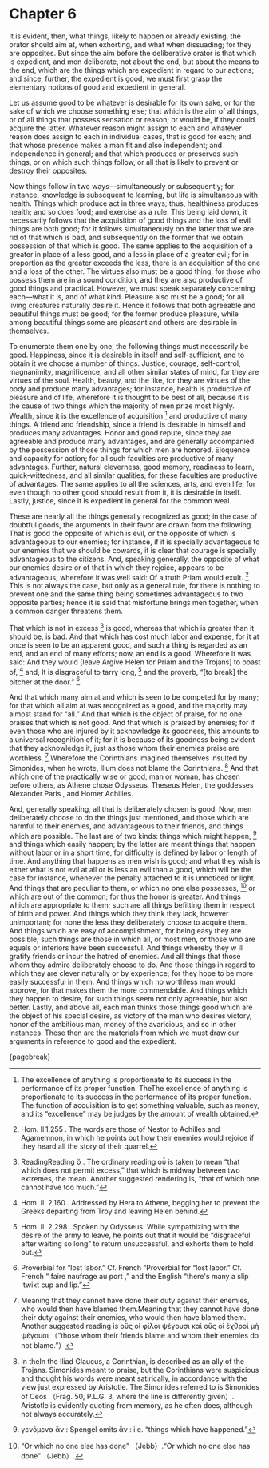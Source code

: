 # Chapter 6


It is evident, then, what things, likely to happen or already existing, the orator should aim at, when exhorting, and what when dissuading; for they are opposites. But since the aim before the deliberative orator is that which is expedient, and men deliberate, not about the end, but about the means to the end, which are the things which are expedient in regard to our actions; and since, further, the expedient is good, we must first grasp the elementary notions of good and expedient in general. 


Let us assume good to be whatever is desirable for its own sake, or for the sake of which we choose something else; that which is the aim of all things, or of all things that possess sensation or reason; or would be, if they could acquire the latter. Whatever reason might assign to each and whatever reason does assign to each in individual cases, that is good for each; and that whose presence makes a man fit and also independent; and independence in general; and that which produces or preserves such things, or on which such things follow, or all that is likely to prevent or destroy their opposites. 


Now things follow in two ways—simultaneously or subsequently; for instance, knowledge is subsequent to learning, but life is simultaneous with health. Things which produce act in three ways; thus, healthiness produces health; and so does food; and exercise as a rule. This being laid down, it necessarily follows that the acquisition of good things and the loss of evil things are both good; for it follows simultaneously on the latter that we are rid of that which is bad, and subsequently on the former that we obtain possession of that which is good. The same applies to the acquisition of a greater in place of a less good, and a less in place of a greater evil; for in proportion as the greater exceeds the less, there is an acquisition of the one and a loss of the other. The virtues also must be a good thing; for those who possess them are in a sound condition, and they are also productive of good things and practical. However, we must speak separately concerning each—what it is, and of what kind. Pleasure also must be a good; for all living creatures naturally desire it. Hence it follows that both agreeable and beautiful things must be good; for the former produce pleasure, while among beautiful things some are pleasant and others are desirable in themselves. 


To enumerate them one by one, the following things must necessarily be good. Happiness, since it is desirable in itself and self-sufficient, and to obtain it we choose a number of things. Justice, courage, self-control, magnanimity, magnificence, and all other similar states of mind, for they are virtues of the soul. Health, beauty, and the like, for they are virtues of the body and produce many advantages; for instance, health is productive of pleasure and of life, wherefore it is thought to be best of all, because it is the cause of two things which the majority of men prize most highly. Wealth, since it is the excellence of acquisition [^^5_1] and productive of many things. A friend and friendship, since a friend is desirable in himself and produces many advantages. Honor and good repute, since they are agreeable and produce many advantages, and are generally accompanied by the possession of those things for which men are honored. Eloquence and capacity for action; for all such faculties are productive of many advantages. Further, natural cleverness, good memory, readiness to learn, quick-wittedness, and all similar qualities; for these faculties are productive of advantages. The same applies to all the sciences, arts, and even life, for even though no other good should result from it, it is desirable in itself. Lastly, justice, since it is expedient in general for the common weal. 


These are nearly all the things generally recognized as good; in the case of doubtful goods, the arguments in their favor are drawn from the following. That is good the opposite of which is evil, or the opposite of which is advantageous to our enemies; for instance, if it is specially advantageous to our enemies that we should be cowards, it is clear that courage is specially advantageous to the citizens. And, speaking generally, the opposite of what our enemies desire or of that in which they rejoice, appears to be advantageous; wherefore it was well said: Of a truth Priam would exult. [^^5_2] This is not always the case, but only as a general rule, for there is nothing to prevent one and the same thing being sometimes advantageous to two opposite parties; hence it is said that misfortune brings men together, when a common danger threatens them. 


That which is not in excess [^^5_3] is good, whereas that which is greater than it should be, is bad. And that which has cost much labor and expense, for it at once is seen to be an apparent good, and such a thing is regarded as an end, and an end of many efforts; now, an end is a good. Wherefore it was said: And they would [leave Argive Helen for Priam and the Trojans] to boast of, [^^5_4] and, It is disgraceful to tarry long, [^^5_5] and the proverb, “[to break] the pitcher at the door.” [^^5_6] 


And that which many aim at and which is seen to be competed for by many; for that which all aim at was recognized as a good, and the majority may almost stand for “all.” And that which is the object of praise, for no one praises that which is not good. And that which is praised by enemies; for if even those who are injured by it acknowledge its goodness, this amounts to a universal recognition of it; for it is because of its goodness being evident that they acknowledge it, just as those whom their enemies praise are worthless. [^^5_7] Wherefore the Corinthians imagined themselves insulted by Simonides, when he wrote, Ilium does not blame the Corinthians. [^^5_8] And that which one of the practically wise or good, man or woman, has chosen before others, as Athene chose Odysseus, Theseus Helen, the goddesses Alexander Paris , and Homer Achilles. 


And, generally speaking, all that is deliberately chosen is good. Now, men deliberately choose to do the things just mentioned, and those which are harmful to their enemies, and advantageous to their friends, and things which are possible. The last are of two kinds: things which might happen, [^^5_9] and things which easily happen; by the latter are meant things that happen without labor or in a short time, for difficulty is defined by labor or length of time. And anything that happens as men wish is good; and what they wish is either what is not evil at all or is less an evil than a good, which will be the case for instance, whenever the penalty attached to it is unnoticed or light. And things that are peculiar to them, or which no one else possesses, [^^5_10] or which are out of the common; for thus the honor is greater. And things which are appropriate to them; such are all things befitting them in respect of birth and power. And things which they think they lack, however unimportant; for none the less they deliberately choose to acquire them. And things which are easy of accomplishment, for being easy they are possible; such things are those in which all, or most men, or those who are equals or inferiors have been successful. And things whereby they w ill gratify friends or incur the hatred of enemies. And all things that those whom they admire deliberately choose to do. And those things in regard to which they are clever naturally or by experience; for they hope to be more easily successful in them. And things which no worthless man would approve, for that makes them the more commendable. And things which they happen to desire, for such things seem not only agreeable, but also better. Lastly, and above all, each man thinks those things good which are the object of his special desire, as victory of the man who desires victory, honor of the ambitious man, money of the avaricious, and so in other instances. These then are the materials from which we must draw our arguments in reference to good and the expedient. 




{pagebreak}


[^^5_1]: The excellence of anything is proportionate to its success in the performance of its proper function. TheThe excellence of anything is proportionate to its success in the performance of its proper function. The function of acquisition is to get something valuable, such as money, and its “excellence” may be judges by the amount of wealth obtained. 

[^^5_2]: Hom. Il.1.255 . The words are those of Nestor to Achilles and Agamemnon, in which he points out how their enemies would rejoice if they heard all the story of their quarrel. 

[^^5_3]: ReadingReading ὅ . The ordinary reading οὗ is taken to mean “that which does not permit excess,” that which is midway between two extremes, the mean. Another suggested rendering is, “that of which one cannot have too much.” 

[^^5_4]: Hom. Il. 2.160 . Addressed by Hera to Athene, begging her to prevent the Greeks departing from Troy and leaving Helen behind. 

[^^5_5]: Hom. Il. 2.298 . Spoken by Odysseus. While sympathizing with the desire of the army to leave, he points out that it would be “disgraceful after waiting so long” to return unsuccessful, and exhorts them to hold out. 

[^^5_6]: Proverbial for “lost labor.” Cf. French “Proverbial for “lost labor.” Cf. French “ faire naufrage au port ,” and the English “there's many a slip 'twixt cup and lip.” 

[^^5_7]: Meaning that they cannot have done their duty against their enemies, who would then have blamed them.Meaning that they cannot have done their duty against their enemies, who would then have blamed them. Another suggested reading is οὓς οἱ φίλοι ψέγουσι καὶ οὓς οἱ ἐχθροὶ μὴ ψέγουσι （“those whom their friends blame and whom their enemies do not blame.”） 

[^^5_8]: In theIn the Iliad Glaucus, a Corinthian, is described as an ally of the Trojans. Simonides meant to praise, but the Corinthians were suspicious and thought his words were meant satirically, in accordance with the view just expressed by Aristotle. The Simonides referred to is Simonides of Ceos （Frag. 50, P.L.G. 3, where the line is differently given）. Aristotle is evidently quoting from memory, as he often does, although not always accurately. 

[^^5_9]: γενόμενα ἄν : Spengel omits ἄν : i.e. “things which have happened.” 

[^^5_10]: “Or which no one else has done” （Jebb）.“Or which no one else has done” （Jebb）. 

